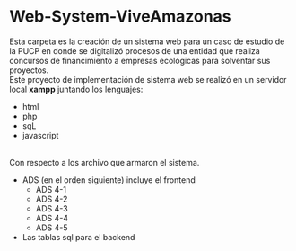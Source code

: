 # Web-System-ViveAmazonas<br>
Esta carpeta es la creación de un sistema web para un caso de estudio de la PUCP en donde se digitalizó procesos de una entidad que realiza concursos de financimiento a empresas ecológicas para solventar sus proyectos. <br>
Este proyecto de implementación de sistema web se realizó en un servidor local **xampp** juntando los lenguajes: 
<ul>
  <li>
  html
  </li>  
  <li>  
  php
  </li>
  <li>
  sqL
  </li>
  <li>
  javascript
  </li>
</ul>
<br>
Con respecto a los archivo que armaron el sistema. 
<ul>
  <li>
    ADS (en el orden siguiente) incluye el frontend
    <ul>
      <li>
      ADS 4-1
      </li>
      <li>
      ADS 4-2
      </li>
      <li>
      ADS 4-3
      </li>
      <li>
      ADS 4-4
      </li>
      <li>
      ADS 4-5
      </li>
    </ul>
  </li>
  <li>
  Las tablas sql para el backend  
  </li>
</ul>
